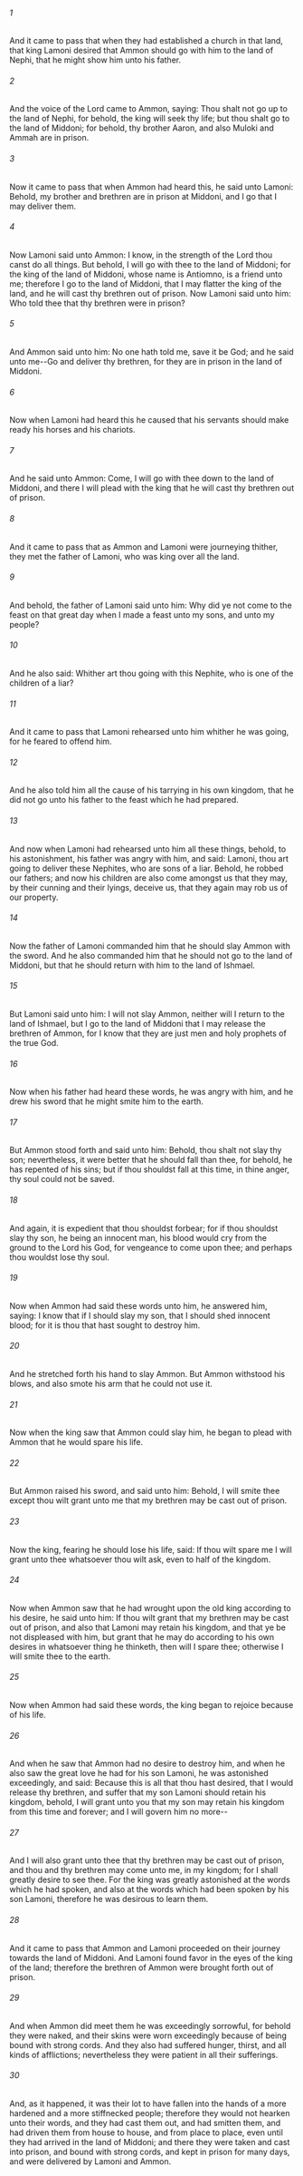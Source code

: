 ###### 1
And it came to pass that when they had established a church in that land, that king Lamoni desired that Ammon should go with him to the land of Nephi, that he might show him unto his father.

###### 2
And the voice of the Lord came to Ammon, saying: Thou shalt not go up to the land of Nephi, for behold, the king will seek thy life; but thou shalt go to the land of Middoni; for behold, thy brother Aaron, and also Muloki and Ammah are in prison.

###### 3
Now it came to pass that when Ammon had heard this, he said unto Lamoni: Behold, my brother and brethren are in prison at Middoni, and I go that I may deliver them.

###### 4
Now Lamoni said unto Ammon: I know, in the strength of the Lord thou canst do all things. But behold, I will go with thee to the land of Middoni; for the king of the land of Middoni, whose name is Antiomno, is a friend unto me; therefore I go to the land of Middoni, that I may flatter the king of the land, and he will cast thy brethren out of prison. Now Lamoni said unto him: Who told thee that thy brethren were in prison?

###### 5
And Ammon said unto him: No one hath told me, save it be God; and he said unto me--Go and deliver thy brethren, for they are in prison in the land of Middoni.

###### 6
Now when Lamoni had heard this he caused that his servants should make ready his horses and his chariots.

###### 7
And he said unto Ammon: Come, I will go with thee down to the land of Middoni, and there I will plead with the king that he will cast thy brethren out of prison.

###### 8
And it came to pass that as Ammon and Lamoni were journeying thither, they met the father of Lamoni, who was king over all the land.

###### 9
And behold, the father of Lamoni said unto him: Why did ye not come to the feast on that great day when I made a feast unto my sons, and unto my people?

###### 10
And he also said: Whither art thou going with this Nephite, who is one of the children of a liar?

###### 11
And it came to pass that Lamoni rehearsed unto him whither he was going, for he feared to offend him.

###### 12
And he also told him all the cause of his tarrying in his own kingdom, that he did not go unto his father to the feast which he had prepared.

###### 13
And now when Lamoni had rehearsed unto him all these things, behold, to his astonishment, his father was angry with him, and said: Lamoni, thou art going to deliver these Nephites, who are sons of a liar. Behold, he robbed our fathers; and now his children are also come amongst us that they may, by their cunning and their lyings, deceive us, that they again may rob us of our property.

###### 14
Now the father of Lamoni commanded him that he should slay Ammon with the sword. And he also commanded him that he should not go to the land of Middoni, but that he should return with him to the land of Ishmael.

###### 15
But Lamoni said unto him: I will not slay Ammon, neither will I return to the land of Ishmael, but I go to the land of Middoni that I may release the brethren of Ammon, for I know that they are just men and holy prophets of the true God.

###### 16
Now when his father had heard these words, he was angry with him, and he drew his sword that he might smite him to the earth.

###### 17
But Ammon stood forth and said unto him: Behold, thou shalt not slay thy son; nevertheless, it were better that he should fall than thee, for behold, he has repented of his sins; but if thou shouldst fall at this time, in thine anger, thy soul could not be saved.

###### 18
And again, it is expedient that thou shouldst forbear; for if thou shouldst slay thy son, he being an innocent man, his blood would cry from the ground to the Lord his God, for vengeance to come upon thee; and perhaps thou wouldst lose thy soul.

###### 19
Now when Ammon had said these words unto him, he answered him, saying: I know that if I should slay my son, that I should shed innocent blood; for it is thou that hast sought to destroy him.

###### 20
And he stretched forth his hand to slay Ammon. But Ammon withstood his blows, and also smote his arm that he could not use it.

###### 21
Now when the king saw that Ammon could slay him, he began to plead with Ammon that he would spare his life.

###### 22
But Ammon raised his sword, and said unto him: Behold, I will smite thee except thou wilt grant unto me that my brethren may be cast out of prison.

###### 23
Now the king, fearing he should lose his life, said: If thou wilt spare me I will grant unto thee whatsoever thou wilt ask, even to half of the kingdom.

###### 24
Now when Ammon saw that he had wrought upon the old king according to his desire, he said unto him: If thou wilt grant that my brethren may be cast out of prison, and also that Lamoni may retain his kingdom, and that ye be not displeased with him, but grant that he may do according to his own desires in whatsoever thing he thinketh, then will I spare thee; otherwise I will smite thee to the earth.

###### 25
Now when Ammon had said these words, the king began to rejoice because of his life.

###### 26
And when he saw that Ammon had no desire to destroy him, and when he also saw the great love he had for his son Lamoni, he was astonished exceedingly, and said: Because this is all that thou hast desired, that I would release thy brethren, and suffer that my son Lamoni should retain his kingdom, behold, I will grant unto you that my son may retain his kingdom from this time and forever; and I will govern him no more--

###### 27
And I will also grant unto thee that thy brethren may be cast out of prison, and thou and thy brethren may come unto me, in my kingdom; for I shall greatly desire to see thee. For the king was greatly astonished at the words which he had spoken, and also at the words which had been spoken by his son Lamoni, therefore he was desirous to learn them.

###### 28
And it came to pass that Ammon and Lamoni proceeded on their journey towards the land of Middoni. And Lamoni found favor in the eyes of the king of the land; therefore the brethren of Ammon were brought forth out of prison.

###### 29
And when Ammon did meet them he was exceedingly sorrowful, for behold they were naked, and their skins were worn exceedingly because of being bound with strong cords. And they also had suffered hunger, thirst, and all kinds of afflictions; nevertheless they were patient in all their sufferings.

###### 30
And, as it happened, it was their lot to have fallen into the hands of a more hardened and a more stiffnecked people; therefore they would not hearken unto their words, and they had cast them out, and had smitten them, and had driven them from house to house, and from place to place, even until they had arrived in the land of Middoni; and there they were taken and cast into prison, and bound with strong cords, and kept in prison for many days, and were delivered by Lamoni and Ammon.

